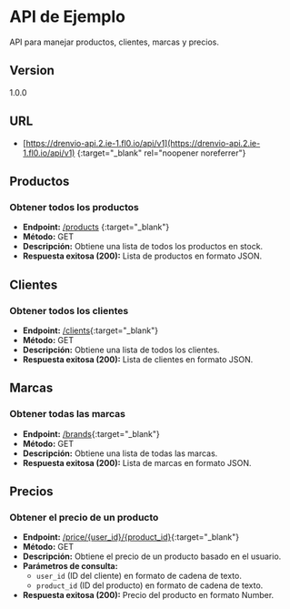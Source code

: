 # API de Ejemplo

API para manejar productos, clientes, marcas y precios.

## Version

1.0.0

## URL

- [https://drenvio-api.2.ie-1.fl0.io/api/v1](https://drenvio-api.2.ie-1.fl0.io/api/v1) {:target="\_blank" rel="noopener noreferrer"}

## Productos

### Obtener todos los productos

- **Endpoint:** [/products](https://drenvio-api.2.ie-1.fl0.io/api/v1/products) {:target="\_blank"}
- **Método:** GET
- **Descripción:** Obtiene una lista de todos los productos en stock.
- **Respuesta exitosa (200):** Lista de productos en formato JSON.

## Clientes

### Obtener todos los clientes

- **Endpoint:** [/clients](https://drenvio-api.2.ie-1.fl0.io/api/v1/clients){:target="\_blank"}
- **Método:** GET
- **Descripción:** Obtiene una lista de todos los clientes.
- **Respuesta exitosa (200):** Lista de clientes en formato JSON.

## Marcas

### Obtener todas las marcas

- **Endpoint:** [/brands](https://drenvio-api.2.ie-1.fl0.io/api/v1/brands){:target="\_blank"}
- **Método:** GET
- **Descripción:** Obtiene una lista de todas las marcas.
- **Respuesta exitosa (200):** Lista de marcas en formato JSON.

## Precios

### Obtener el precio de un producto

- **Endpoint:** [/price/{user_id}/{product_id}](https://drenvio-api.2.ie-1.fl0.io/api/v1/price/649d1d225e664cb54aca71b7/649d1a5be80589a134de9492){:target="\_blank"}
- **Método:** GET
- **Descripción:** Obtiene el precio de un producto basado en el usuario.
- **Parámetros de consulta:**
  - `user_id` (ID del cliente) en formato de cadena de texto.
  - `product_id` (ID del producto) en formato de cadena de texto.
- **Respuesta exitosa (200):** Precio del producto en formato Number.
